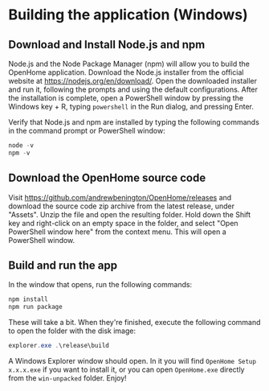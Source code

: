 # Building the application (Windows)

## Download and Install Node.js and npm

Node.js and the Node Package Manager (npm) will allow you to build the OpenHome application.
Download the Node.js installer from the official website at https://nodejs.org/en/download/. Open the downloaded installer and run it, following the prompts and using the default configurations. After the installation is complete, open a PowerShell window by pressing the Windows key + R, typing `powershell` in the Run dialog, and pressing Enter.

Verify that Node.js and npm are installed by typing the following commands in the command prompt or PowerShell window:

```powershell
node -v
npm -v
```

## Download the OpenHome source code

Visit https://github.com/andrewbenington/OpenHome/releases and download the source code zip archive from the latest release, under "Assets". Unzip the file and open the resulting folder. Hold down the Shift key and right-click on an empty space in the folder, and select "Open PowerShell window here" from the context menu. This will open a PowerShell window.

## Build and run the app

In the window that opens, run the following commands:

```powershell
npm install
npm run package
```

These will take a bit. When they're finished, execute the following command to open the folder with the disk image:

```powershell
explorer.exe .\release\build
```

A Windows Explorer window should open. In it you will find `OpenHome Setup x.x.x.exe` if you want to install it, or you can open `OpenHome.exe` directly from the `win-unpacked` folder. Enjoy!
